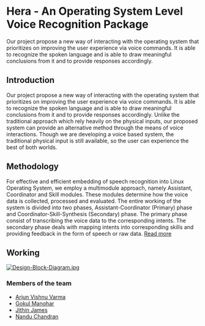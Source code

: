 # Hera - An Operating System Level Voice Recognition Package
Our project propose a new way of interacting with the operating system that prioritizes on improving the user experience via voice commands. It is able to recognize the spoken language and is able to draw meaningful conclusions from it and to provide responses accordingly.

## Introduction
Our project propose a new way of interacting with the operating system that prioritizes on improving the user experience via voice commands. 
It is able to recognize the spoken language and is able to draw meaningful conclusions from it and to provide responses accordingly. 
Unlike the traditional approach which rely heavily on the physical inputs, our proposed system can provide an alternative method through the means of voice interactions. 
Though we are developing a voice based system, the traditional physical input is still available, so the user can experience the best of both worlds.

## Methodology
For effective and efficient embedding of speech recognition into Linux Operating System, we employ a multimodule approach, namely Assistant, Coordinator and Skill modules.
These modules determine how the voice data is collected, processed and evaluated. The entire working of the system is divided into two phases,
Assistant-Coordinator (Primary) phase and Coordinator-Skill-Synthesis (Secondary) phase.
The primary phase consist of transcribing the voice data to the corresponding intents.
The secondary phase deals with mapping intents into corresponding skills and providing feedback in the form of speech or raw data.
[Read more](https://github.com/gokulmanohar/Hera/blob/master/docs/Hera%20-%20Project%20Preliminary%20Report%20With%20Schedule.pdf)

## Working
[![Design-Block-Diagram.jpg](https://i.postimg.cc/8PK7BRqX/Design-Block-Diagram.jpg)](https://postimg.cc/fJdWM9WY)

### Members of the team  
- [Arjun Vishnu Varma](https://github.com/Arjun-Varma2)
- [Gokul Manohar](https://github.com/gokulmanohar)
- [Jithin James](https://github.com/jithinjames017)
- [Nandu Chandran](https://github.com/Nandu-Chandran)
